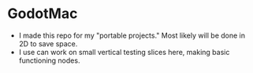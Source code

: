 # GodotMac
 * I made this repo for my "portable projects." Most likely will be done in 2D to save space.
 * I use can work on small vertical testing slices here, making basic functioning nodes.
